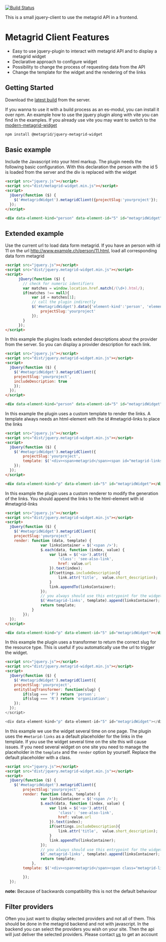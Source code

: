[![Build Status](https://travis-ci.org/metagridch/metagrid-jquery-widget.svg?branch=master)](https://travis-ci.org/metagridch/metagrid-jquery-widget)

This is a small jquery-client to use the metagrid API in a frontend.
# Metagrid Client Features

*   Easy to use jquery-plugin to interact with metagrid API and to display a metagrid widget
*   Declarative approach to configure widget
*   Possibility to change the process of requesting data from the API
*   Change the template for the widget and the rendering of the links

## Getting Started

Download the [latest build](https://source.dodis.ch/metagrid/jquery-widget/-/jobs/artifacts/master/download?job=qunit) from the server.

If you wanna to use it with a build process as an es-modul, you can install it over npm. An example how to use the jquery plugin along with vite you can find in the examples. If you already use vite you may want to switch to the [modern-metagrid-widget](https://github.com/metagridch/modern-metagrid-widget)

```bash
npm install @metagrid/jquery-metagrid-widget
```

## Basic example
Include the Javascript into your html markup. The plugin needs the following basic configuration. With this declaration the person with the id 5 is loaded from the server and the div is replaced with the widget
```html
<script src="jquery.js"></script>
<script src="dist/metagrid-widget.min.js"></script>
<script>
  jQuery(function ($) {
    $('#metagridWidget').metagridClient({projectSlug:'yourproject'});
  });
</script>

<div data-element-kind="person" data-element-id="5" id="metagridWidget"></div>

```

## Extended example

Use the current url to load data form metagrid. If you have an person with id 11 on the url http://www.example.ch/person/11.html, load all corresponding data form metagrid

```html
<script src="jquery.js"></script>
<script src="dist/jquery.metagrid-widget.min.js"></script>
<script>
      jQuery(function ($) {
        // check for numeric identifiers
        var matches = window.location.href.match(/(\d+).html/);
        if(matches !== null){
            var id = matches[1];
            // call the plugin indirectly
            $('#metagridWidget').data({'element-kind':'person', 'element-id': id, 'language': 'de'}).metagridClient({
                projectSlug:'yourproject'
            });
        }
      });
</script>

```

In this example the plugins loads extended descriptions about the provider from the server. So you can display a provider description for each link.
```html
<script src="jquery.js"></script>
<script src="dist/jquery.metagrid-widget.min.js"></script>
<script>
  jQuery(function ($) {
    $('#metagridWidget').metagridClient({
    projectSlug:'yourproject',
    includeDescription: true
    });
  });
</script>

<div data-element-kind="person" data-element-id="5" id="metagridWidget"></div>

```

In this example the plugin uses a custom template to render the links. A template always needs an html-element with the id #metagrid-links to place the links
```html
<script src="jquery.js"></script>
<script src="dist/jquery.metagrid-widget.min.js"></script>
<script>
  jQuery(function ($) {
    $('#metagridWidget').metagridClient({
        projectSlug:'yourproject',
        template: $('<div><span>metagrid</span><span id="metagrid-links"></span></div>')
    });
  });
</script>

<div data-element-kind="p" data-element-id="5" id="metagridWidget"></div>

```

In this example the plugin uses a custom renderer to modify the generation of the links. You should append the links to the html-element with id #metagrid-links
```html
<script src="jquery.js"></script>
<script src="dist/jquery.metagrid-widget.min.js"></script>
<script>
  jQuery(function ($) {
    $('#metagridWidget').metagridClient({
    projectSlug:'yourproject',
    render: function (data, template) {
                var linksContainer = $('<span />');
                $.each(data, function (index, value) {
                    var link = $('<a>').attr({
                        'class': 'see-also-link',
                        href: value.url
                    }).text(index);
                    if(settings.includeDescription){
                        link.attr('title',  value.short_description);
                    }
                    link.appendTo(linksContainer);
                });
                // you always should use this entrypoint for the widget
                $('#metagrid-links', template).append(linksContainer);
                return template;
            }
        });
  });
</script>

<div data-element-kind="p" data-element-id="5" id="metagridWidget"></div>

```

In this example the plugin uses a transformer to return the correct slug for the resource type. This is useful if you automatically use the url to trigger the widget.
```html
<script src="jquery.js"></script>
<script src="dist/jquery.metagrid-widget.min.js"></script>
<script>
  jQuery(function ($) {
    $('#metagridWidget').metagridClient({
    projectSlug:'yourproject',
    entitySlugTransformer: function(slug) {
        if(slug === 'P') return 'person';
        if(slug === 'R') return 'organization';
    });
  });
</script>

<div data-element-kind="p" data-element-id="5" id="metagridWidget"></div>

```
In this example we use the widget several time on one page. The plugin uses the `#metarid-links` as a default placeholder for the links in the template. If you use the widget several time on the site this will cause issues. If you need several widget on one site you need to manage the placeholder in the `template` and the `render` option by yourself. Replace the default placeholder with a class.

```html
<script src="jquery.js"></script>
<script src="dist/jquery.metagrid-widget.min.js"></script>
<script>
  jQuery(function ($) {
    $('#metagridWidget').metagridClient({
        projectSlug:'yourproject',
        render: function (data, template) {
                var linksContainer = $('<span />');
                $.each(data, function (index, value) {
                    var link = $('<a>').attr({
                        'class': 'see-also-link',
                        href: value.url
                    }).text(index);
                    if(settings.includeDescription){
                        link.attr('title',  value.short_description);
                    }
                    link.appendTo(linksContainer);
                });
                // you always should use this entrypoint for the widget
                $('.metagrid-links', template).append(linksContainer);
                return template;
            },
        template: $('<div><span>metagrid</span><span class="metagrid-links"></span></div>')

        });
  });
```
__note:__ Because of backwards compatibility this is not the default behaviour

## Filter providers
Often you just want to display selected providers and not all of them. This should be done in the metagrid backend and not with javascript. In the backend you can select the providers you wish on your site. Then the api will just deliver the selected providers. Please contact [us](https://www.metagrid.ch/ueber-uns/) to get an account
